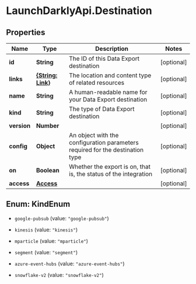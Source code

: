 # LaunchDarklyApi.Destination

## Properties

Name | Type | Description | Notes
------------ | ------------- | ------------- | -------------
**id** | **String** | The ID of this Data Export destination | [optional] 
**links** | [**{String: Link}**](Link.md) | The location and content type of related resources | [optional] 
**name** | **String** | A human-readable name for your Data Export destination | [optional] 
**kind** | **String** | The type of Data Export destination | [optional] 
**version** | **Number** |  | [optional] 
**config** | **Object** | An object with the configuration parameters required for the destination type | [optional] 
**on** | **Boolean** | Whether the export is on, that is, the status of the integration | [optional] 
**access** | [**Access**](Access.md) |  | [optional] 



## Enum: KindEnum


* `google-pubsub` (value: `"google-pubsub"`)

* `kinesis` (value: `"kinesis"`)

* `mparticle` (value: `"mparticle"`)

* `segment` (value: `"segment"`)

* `azure-event-hubs` (value: `"azure-event-hubs"`)

* `snowflake-v2` (value: `"snowflake-v2"`)




